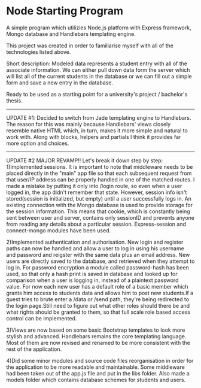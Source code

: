 ﻿# Node Starting Program


 A simple program which utilizies Node.js platform with Express framework,
 Mongo database and Handlebars templating engine.
 
 This project was created in order to familiarise myself with all of the 
 technologies listed above.

 Short description: Modeled data represents a student entry with all of the associate information.
 We can either pull down data form the server which will list all of the current students in the database
 or we can fill out a simple form and save a new entry in the database.

 Ready to be used as a starting point for a university's project / bachelor's thesis.

 ------------
 UPDATE #1: Decided to switch from Jade templating engine to Handlebars. The reason for this was
 mainly because Handlebars' views closely resemble native HTML which, in turn, makes it more simple
 and natural to work with. Along with blocks, helpers and partials I think it provides far more 
 option and choices.

 -------------
 UPDATE #2 MAJOR REVAMP!!
 Let's break it down step by step:
 1)Implemented sessions. It is important to note that middleware needs to be placed directly in the "main" app
 file so that each subsequent request from that user/IP address can be properly handled in one of the matched routes.
 I made a mistake by putting it only into /login route, so even when a user logged in, the app didn't remember that state.
 However, session info isn't stored(session is initialized, but empty) until a user successfully logs in. An existing 
 connection with the Mongo database is used to provide storage for the session information. This means that cookie, which is
 constantly being sent between user and server, contains only sessionID and prevents anyone from reading any details about a 
 particular session.
 Express-session and connect-mongo modules have been used.

 2)Implemented authentication and authorisation. New login and register paths can now be handled and allow a user to log in
 using his username and password and reigster with the same data plus an email address. New users are directly saved to the database,
 and retrieved when they attempt to log in. For password encryption a module called password-hash has been used, so that only a hash print
 is saved in database and looked up for comparison when a user is logging in, instead of a plaintext password value. For now each new user
 has a default role of a basic member which grants him access to students data and allows him to post new students.If a guest tries to brute
 enter a /data or /send path, they're being redirected to the login page.Still need to figure out what other roles should there be and what 
 rights should be granted to them, so that full scale role based access control can be implemented.

 3)Views are now based on some basic Bootstrap templates to look more stylish and advanced. Handlebars remains the core
 templating language. Most of them are now revised and renamed to be more consistent with the rest of the application.

 4)Did some minor modules and source code files reorganisation in order for the application to be more readable and
 maintainable. Some middleware had been taken out of the app.js file and put in the libs folder. Also made a models folder 
 which contains database schemes for students and users.

